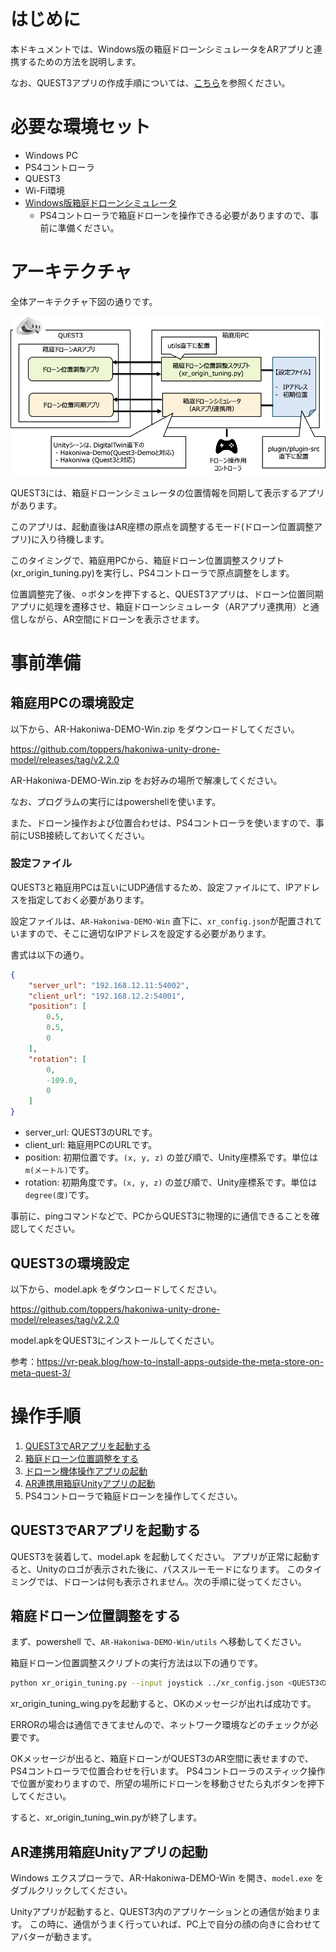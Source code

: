 # はじめに

本ドキュメントでは、Windows版の箱庭ドローンシミュレータをARアプリと連携するための方法を説明します。

なお、QUEST3アプリの作成手順については、[こちら](./README-quest3.md)を参照ください。

# 必要な環境セット

- Windows PC
- PS4コントローラ
- QUEST3
- Wi-Fi環境
- [Windows版箱庭ドローンシミュレータ](https://github.com/toppers/hakoniwa-px4sim/blob/main/docs/manual/README.md#python-api%E9%80%A3%E6%90%BA%E7%94%A8%E3%83%9E%E3%83%8B%E3%83%A5%E3%82%A2%E3%83%AB)
  - PS4コントローラで箱庭ドローンを操作できる必要がありますので、事前に準備ください。

# アーキテクチャ

全体アーキテクチャ下図の通りです。

![image](./images/quest3/arch.png)

QUEST3には、箱庭ドローンシミュレータの位置情報を同期して表示するアプリがあります。

このアプリは、起動直後はAR座標の原点を調整するモード(ドローン位置調整アプリ)に入り待機します。

このタイミングで、箱庭用PCから、箱庭ドローン位置調整スクリプト(xr_origin_tuning.py)を実行し、PS4コントローラで原点調整をします。

位置調整完了後、⚪︎ボタンを押下すると、QUEST3アプリは、ドローン位置同期アプリに処理を遷移させ、箱庭ドローンシミュレータ（ARアプリ連携用）と通信しながら、AR空間にドローンを表示させます。


# 事前準備

## 箱庭用PCの環境設定

以下から、AR-Hakoniwa-DEMO-Win.zip をダウンロードしてください。

https://github.com/toppers/hakoniwa-unity-drone-model/releases/tag/v2.2.0


AR-Hakoniwa-DEMO-Win.zip をお好みの場所で解凍してください。

なお、プログラムの実行にはpowershellを使います。

また、ドローン操作および位置合わせは、PS4コントローラを使いますので、事前にUSB接続しておいてください。

### 設定ファイル

QUEST3と箱庭用PCは互いにUDP通信するため、設定ファイルにて、IPアドレスを指定しておく必要があります。

設定ファイルは、`AR-Hakoniwa-DEMO-Win` 直下に、`xr_config.json`が配置されていますので、そこに適切なIPアドレスを設定する必要があります。

書式は以下の通り。

```json
{
    "server_url": "192.168.12.11:54002",
    "client_url": "192.168.12.2:54001",
    "position": [
        0.5,
        0.5,
        0
    ],
    "rotation": [
        0,
        -109.0,
        0
    ]
}
```

- server_url: QUEST3のURLです。
- client_url: 箱庭用PCのURLです。
- position: 初期位置です。`(x, y, z)` の並び順で、Unity座標系です。単位は`m(メートル)`です。
- rotation: 初期角度です。`(x, y, z)` の並び順で、Unity座標系です。単位は`degree(度)`です。

事前に、pingコマンドなどで、PCからQUEST3に物理的に通信できることを確認してください。


## QUEST3の環境設定

以下から、model.apk をダウンロードしてください。

https://github.com/toppers/hakoniwa-unity-drone-model/releases/tag/v2.2.0


model.apkをQUEST3にインストールしてください。

参考：https://vr-peak.blog/how-to-install-apps-outside-the-meta-store-on-meta-quest-3/


# 操作手順

1. [QUEST3でARアプリを起動する](#QUEST3でARアプリを起動する)
2. [箱庭ドローン位置調整をする](#箱庭ドローン位置調整をする)
3. [ドローン機体操作アプリの起動](https://github.com/toppers/hakoniwa-px4sim/blob/main/docs/manual/windows_hakowin_installer.md#534-%E3%83%89%E3%83%AD%E3%83%BC%E3%83%B3%E6%A9%9F%E4%BD%93%E6%93%8D%E4%BD%9C%E3%82%A2%E3%83%97%E3%83%AA%E3%81%AE%E8%B5%B7%E5%8B%95)
5. [AR連携用箱庭Unityアプリの起動](#AR連携用箱庭Unityアプリの起動)
6. PS4コントローラで箱庭ドローンを操作してください。

## QUEST3でARアプリを起動する

QUEST3を装着して、model.apk を起動してください。
アプリが正常に起動すると、Unityのロゴが表示された後に、パススルーモードになります。
このタイミングでは、ドローンは何も表示されません。次の手順に従ってください。

## 箱庭ドローン位置調整をする

まず、powershell で、`AR-Hakoniwa-DEMO-Win/utils` へ移動してください。

箱庭ドローン位置調整スクリプトの実行方法は以下の通りです。

```bash
python xr_origin_tuning.py --input joystick ../xr_config.json <QUEST3のIPアドレス>:38528
```

xr_origin_tuning_wing.pyを起動すると、OKのメッセージが出れば成功です。

ERRORの場合は通信できてませんので、ネットワーク環境などのチェックが必要です。

OKメッセージが出ると、箱庭ドローンがQUEST3のAR空間に表せますので、PS4コントローラで位置合わせを行います。
PS4コントローラのスティック操作で位置が変わりますので、所望の場所にドローンを移動させたら丸ボタンを押下してください。

すると、xr_origin_tuning_win.pyが終了します。


## AR連携用箱庭Unityアプリの起動

Windows エクスプローラで、AR-Hakoniwa-DEMO-Win を開き、`model.exe` をダブルクリックしてください。

Unityアプリが起動すると、QUEST3内のアプリケーションとの通信が始まります。
この時に、通信がうまく行っていれば、PC上で自分の顔の向きに合わせてアバターが動きます。



